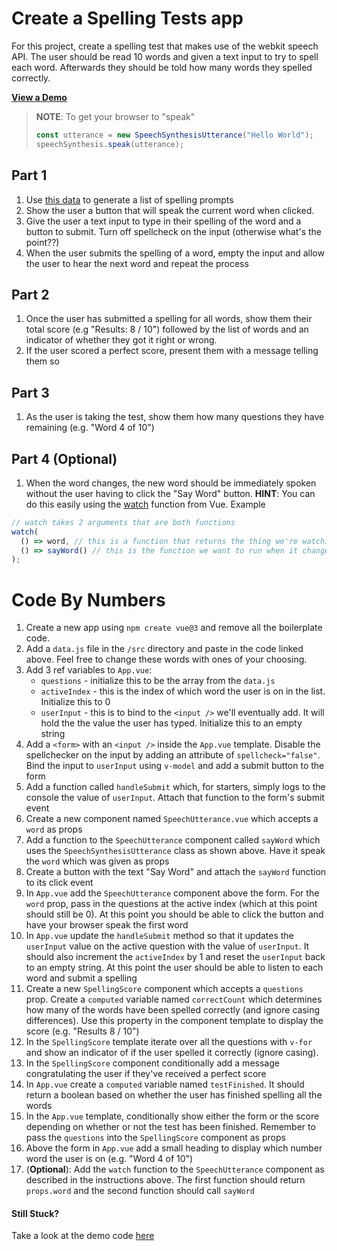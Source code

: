 # Create a Spelling Tests app

For this project, create a spelling test that makes use of the webkit speech API. The user should be read 10 words and given a text input to try to spell each word. Afterwards they should be told how many words they spelled correctly.

[**View a Demo**](https://nss-vue-spell-test.web.app)

> **NOTE**: To get your browser to "speak"
>
> ```js
> const utterance = new SpeechSynthesisUtterance("Hello World");
> speechSynthesis.speak(utterance);
> ```

## Part 1

1. Use [this data](../assets/spellingData.js) to generate a list of spelling prompts
1. Show the user a button that will speak the current word when clicked.
1. Give the user a text input to type in their spelling of the word and a button to submit. Turn off spellcheck on the input (otherwise what's the point??)
1. When the user submits the spelling of a word, empty the input and allow the user to hear the next word and repeat the process

## Part 2

1. Once the user has submitted a spelling for all words, show them their total score (e.g "Results: 8 / 10") followed by the list of words and an indicator of whether they got it right or wrong.
1. If the user scored a perfect score, present them with a message telling them so

## Part 3

1. As the user is taking the test, show them how many questions they have remaining (e.g. "Word 4 of 10")

## Part 4 (Optional)

1. When the word changes, the new word should be immediately spoken without the user having to click the "Say Word" button. **HINT**: You can do this easily using the [watch](https://vuejs.org/guide/essentials/watchers.html) function from Vue. Example

```js
// watch takes 2 arguments that are both functions
watch(
  () => word, // this is a function that returns the thing we're watching
  () => sayWord() // this is the function we want to run when it changes
);
```

# Code By Numbers

1. Create a new app using `npm create vue@3` and remove all the boilerplate code.
1. Add a `data.js` file in the `/src` directory and paste in the code linked above. Feel free to change these words with ones of your choosing.
1. Add 3 ref variables to `App.vue`:
   - `questions` - initialize this to be the array from the `data.js`
   - `activeIndex` - this is the index of which word the user is on in the list. Initialize this to 0
   - `userInput` - this is to bind to the `<input />` we'll eventually add. It will hold the the value the user has typed. Initialize this to an empty string
1. Add a `<form>` with an `<input />` inside the `App.vue` template. Disable the spellchecker on the input by adding an attribute of `spellcheck="false"`. Bind the input to `userInput` using `v-model` and add a submit button to the form
1. Add a function called `handleSubmit` which, for starters, simply logs to the console the value of `userInput`. Attach that function to the form's submit event
1. Create a new component named `SpeechUtterance.vue` which accepts a `word` as props
1. Add a function to the `SpeechUtterance` component called `sayWord` which uses the `SpeechSynthesisUtterance` class as shown above. Have it speak the `word` which was given as props
1. Create a button with the text "Say Word" and attach the `sayWord` function to its click event
1. In `App.vue` add the `SpeechUtterance` component above the form. For the `word` prop, pass in the questions at the active index (which at this point should still be 0). At this point you should be able to click the button and have your browser speak the first word
1. In `App.vue` update the `handleSubmit` method so that it updates the `userInput` value on the active question with the value of `userInput`. It should also increment the `activeIndex` by 1 and reset the `userInput` back to an empty string. At this point the user should be able to listen to each word and submit a spelling
1. Create a new `SpellingScore` component which accepts a `questions` prop. Create a `computed` variable named `correctCount` which determines how many of the words have been spelled correctly (and ignore casing differences). Use this property in the component template to display the score (e.g. "Results 8 / 10")
1. In the `SpellingScore` template iterate over all the questions with `v-for` and show an indicator of if the user spelled it correctly (ignore casing).
1. In the `SpellingScore` component conditionally add a message congratulating the user if they've received a perfect score
1. In `App.vue` create a `computed` variable named `testFinished`. It should return a boolean based on whether the user has finished spelling all the words
1. In the `App.vue` template, conditionally show either the form or the score depending on whether or not the test has been finished. Remember to pass the `questions` into the `SpellingScore` component as props
1. Above the form in `App.vue` add a small heading to display which number word the user is on (e.g. "Word 4 of 10")
1. (**Optional**): Add the `watch` function to the `SpeechUtterance` component as described in the instructions above. The first function should return `props.word` and the second function should call `sayWord`

#### Still Stuck?

Take a look at the demo code [here](https://github.com/nashville-software-school/Vue-Workshop/tree/main/projects/spelling-test)
